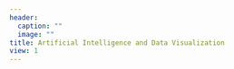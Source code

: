 ```yaml
---
header:
  caption: ""
  image: ""
title: Artificial Intelligence and Data Visualization
view: 1
---
```

